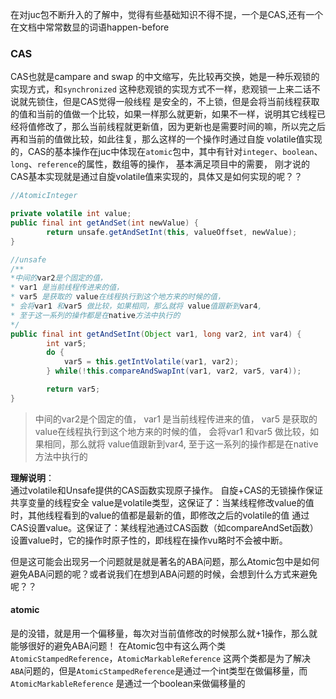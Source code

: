 

在对juc包不断升入的了解中，觉得有些基础知识不得不提，一个是CAS,还有一个在文档中常常数显的词语happen-before
### CAS

CAS也就是campare and swap 的中文缩写，先比较再交换，她是一种乐观锁的实现方式，和`synchronized` 这种悲观锁的实现方式不一样，悲观锁一上来二话不说就先锁住，但是CAS觉得一般线程
是安全的，不上锁，但是会将当前线程获取的值和当前的值做一个比较，如果一样那么就更新，如果不一样，说明其它线程已经将值修改了，那么当前线程就更新值，因为更新也是需要时间的嘛，所以完之后
再和当前的值做比较，如此往复，那么这样的一个操作时通过自旋 volatile值实现的，CAS的基本操作在juc中体现在`atomic`包中，其中有针对`integer`、`boolean`、`long`、`reference`的属性，数组等的操作，
基本满足项目中的需要，
刚才说的CAS基本实现就是通过自旋volatile值来实现的，具体又是如何实现的呢？？
```java
//AtomicInteger

private volatile int value;
public final int getAndSet(int newValue) {
        return unsafe.getAndSetInt(this, valueOffset, newValue);
}
```

```java
//unsafe
/**
*中间的var2是个固定的值，
* var1 是当前线程传进来的值，
* var5 是获取的 value在线程执行到这个地方来的时候的值，
* 会将var1 和var5 做比较，如果相同，那么就将 value值跟新到var4,
* 至于这一系列的操作都是在native方法中执行的
*/
public final int getAndSetInt(Object var1, long var2, int var4) {
        int var5;
        do {
            var5 = this.getIntVolatile(var1, var2);
        } while(!this.compareAndSwapInt(var1, var2, var5, var4));

        return var5;
}
```
> 中间的var2是个固定的值，
 var1 是当前线程传进来的值，
 var5 是获取的 value在线程执行到这个地方来的时候的值，
 会将var1 和var5 做比较，如果相同，那么就将 value值跟新到var4,
 至于这一系列的操作都是在native方法中执行的

**理解说明**：   
通过volatile和Unsafe提供的CAS函数实现原子操作。 自旋+CAS的无锁操作保证共享变量的线程安全
value是volatile类型，这保证了：当某线程修改value的值时，其他线程看到的value的值都是最新的值，即修改之后的volatile的值
通过CAS设置value。这保证了：某线程池通过CAS函数（如compareAndSet函数）设置value时，它的操作时原子性的，即线程在操作vu略时不会被中断。

但是这可能会出现另一个问题就是就是著名的ABA问题，那么Atomic包中是如何避免ABA问题的呢？或者说我们在想到ABA问题的时候，会想到什么方式来避免呢？？
#### atomic
是的没错，就是用一个偏移量，每次对当前值修改的时候那么就+1操作，那么就能够很好的避免ABA问题！
在Atomic包中有这么两个类`AtomicStampedReference`，`AtomicMarkableReference` 这两个类都是为了解决 `ABA`问题的，但是`AtomicStampedReference`是通过一个int类型在做偏移量，而`AtomicMarkableReference`
是通过一个boolean来做偏移量的 



